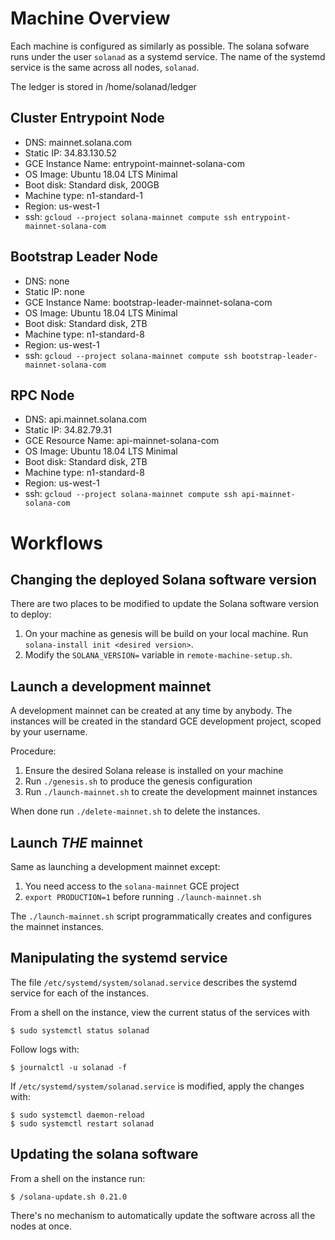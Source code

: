 
# Machine Overview

Each machine is configured as similarly as possible.  The solana sofware runs
under the user `solanad` as a systemd service.  The name of the systemd service
is the same across all nodes, `solanad`.

The ledger is stored in /home/solanad/ledger

## Cluster Entrypoint Node
* DNS: mainnet.solana.com
* Static IP: 34.83.130.52
* GCE Instance Name: entrypoint-mainnet-solana-com
* OS Image: Ubuntu 18.04 LTS Minimal
* Boot disk: Standard disk, 200GB
* Machine type: n1-standard-1
* Region: us-west-1
* ssh: `gcloud --project solana-mainnet compute ssh entrypoint-mainnet-solana-com`

## Bootstrap Leader Node
* DNS: none
* Static IP: none
* GCE Instance Name: bootstrap-leader-mainnet-solana-com
* OS Image: Ubuntu 18.04 LTS Minimal
* Boot disk: Standard disk, 2TB
* Machine type: n1-standard-8
* Region: us-west-1
* ssh: `gcloud --project solana-mainnet compute ssh bootstrap-leader-mainnet-solana-com`

## RPC Node
* DNS: api.mainnet.solana.com
* Static IP: 34.82.79.31
* GCE Resource Name: api-mainnet-solana-com
* OS Image: Ubuntu 18.04 LTS Minimal
* Boot disk: Standard disk, 2TB
* Machine type: n1-standard-8
* Region: us-west-1
* ssh: `gcloud --project solana-mainnet compute ssh api-mainnet-solana-com`

# Workflows

## Changing the deployed Solana software version
There are two places to be modified to update the Solana software version to deploy:
1. On your machine as genesis will be build on your local machine.  Run `solana-install init <desired version>`.
1. Modify the `SOLANA_VERSION=` variable in `remote-machine-setup.sh`.

## Launch a development mainnet
A development mainnet can be created at any time by anybody.   The instances
will be created in the standard GCE development project, scoped by your
username.

Procedure:
1. Ensure the desired Solana release is installed on your machine
1. Run `./genesis.sh` to produce the genesis configuration
1. Run `./launch-mainnet.sh` to create the development mainnet instances

When done run `./delete-mainnet.sh` to delete the instances.

## Launch *THE* mainnet
Same as launching a development mainnet except:
1. You need access to the `solana-mainnet` GCE project
1. `export PRODUCTION=1` before running `./launch-mainnet.sh`

The `./launch-mainnet.sh` script programmatically creates and configures the
mainnet instances.

## Manipulating the systemd service
The file `/etc/systemd/system/solanad.service` describes the systemd service for
each of the instances.

From a shell on the instance, view the current status of the services with
```
$ sudo systemctl status solanad
```

Follow logs with:
```
$ journalctl -u solanad -f
```

If `/etc/systemd/system/solanad.service` is modified, apply the changes with:
```
$ sudo systemctl daemon-reload
$ sudo systemctl restart solanad
```

## Updating the solana software
From a shell on the instance run:
```
$ /solana-update.sh 0.21.0
```

There's no mechanism to automatically update the software across all the nodes
at once.

